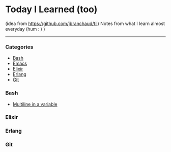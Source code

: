 # Today I Learned (too)

(idea from https://github.com/jbranchaud/til)
Notes from what I learn almost everyday (hum : ) )

---

### Categories

* [Bash](#bash)
* [Emacs](#emacs)
* [Elixir](#elixir)
* [Erlang](#erlang)
* [Git](#git)

### Bash
- [Multiline in a variable](bash/miltiline-readline.md)

### Elixir


### Erlang


### Git

